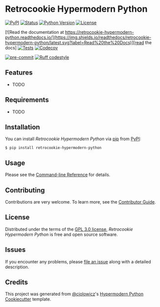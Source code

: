 # Retrocookie Hypermodern Python

[![PyPI](https://img.shields.io/pypi/v/retrocookie-hypermodern-python.svg)][pypi status]
[![Status](https://img.shields.io/pypi/status/retrocookie-hypermodern-python.svg)][pypi status]
[![Python Version](https://img.shields.io/pypi/pyversions/retrocookie-hypermodern-python)][pypi status]
[![License](https://img.shields.io/pypi/l/retrocookie-hypermodern-python)][license]

[![Read the documentation at https://retrocookie-hypermodern-python.readthedocs.io/](https://img.shields.io/readthedocs/retrocookie-hypermodern-python/latest.svg?label=Read%20the%20Docs)][read the docs]
[![Tests](https://github.com/bruno-fs/retrocookie-hypermodern-python/workflows/Tests/badge.svg)][tests]
[![Codecov](https://codecov.io/gh/bruno-fs/retrocookie-hypermodern-python/branch/main/graph/badge.svg)][codecov]

[![pre-commit](https://img.shields.io/badge/pre--commit-enabled-brightgreen?logo=pre-commit&logoColor=white)][pre-commit]
[![Ruff codestyle][ruff badge]][ruff project]


[pypi status]: https://pypi.org/project/retrocookie-hypermodern-python/
[read the docs]: https://retrocookie-hypermodern-python.readthedocs.io/
[tests]: https://github.com/bruno-fs/retrocookie-hypermodern-python/actions?workflow=Tests
[codecov]: https://app.codecov.io/gh/bruno-fs/retrocookie-hypermodern-python
[pre-commit]: https://github.com/pre-commit/pre-commit
[ruff badge]: https://img.shields.io/endpoint?url=https://raw.githubusercontent.com/astral-sh/ruff/main/assets/badge/v2.json
[ruff project]: https://github.com/charliermarsh/ruff

## Features

- TODO

## Requirements

- TODO

## Installation

You can install _Retrocookie Hypermodern Python_ via [pip] from [PyPI]:

```console
$ pip install retrocookie-hypermodern-python
```

## Usage

Please see the [Command-line Reference] for details.

## Contributing

Contributions are very welcome.
To learn more, see the [Contributor Guide].

## License

Distributed under the terms of the [GPL 3.0 license][license],
_Retrocookie Hypermodern Python_ is free and open source software.

## Issues

If you encounter any problems,
please [file an issue] along with a detailed description.

## Credits

This project was generated from [@cjolowicz]'s [Hypermodern Python Cookiecutter] template.

[@cjolowicz]: https://github.com/cjolowicz
[pypi]: https://pypi.org/
[hypermodern python cookiecutter]: https://github.com/cjolowicz/cookiecutter-hypermodern-python
[file an issue]: https://github.com/bruno-fs/retrocookie-hypermodern-python/issues
[pip]: https://pip.pypa.io/

<!-- github-only -->

[license]: https://github.com/bruno-fs/retrocookie-hypermodern-python/blob/main/LICENSE
[contributor guide]: https://github.com/bruno-fs/retrocookie-hypermodern-python/blob/main/CONTRIBUTING.md
[command-line reference]: https://retrocookie-hypermodern-python.readthedocs.io/en/latest/usage.html

